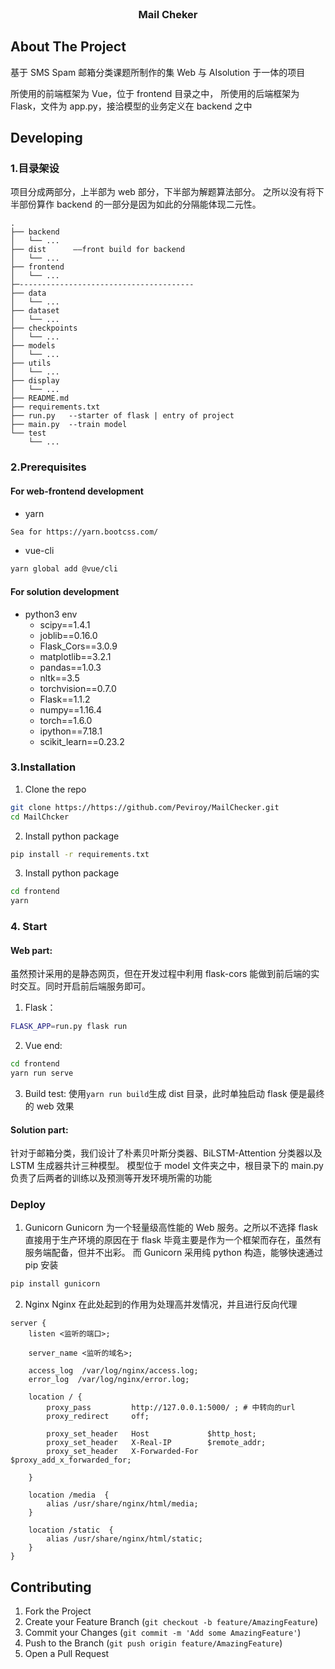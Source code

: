 <!-- PROJECT LOGO -->
<br />

<p align="center">
  <h3 align="center">Mail Cheker</h3>

  <p align="center">
    
  </p>
</p>

<!-- ABOUT THE PROJECT -->

## About The Project

基于 SMS Spam 邮箱分类课题所制作的集 Web 与 AIsolution 于一体的项目

所使用的前端框架为 Vue，位于 frontend 目录之中，
所使用的后端框架为 Flask，文件为 app.py，接洽模型的业务定义在 backend 之中

<!-- GETTING STARTED-->

## Developing

### 1.目录架设

项目分成两部分，上半部为 web 部分，下半部为解题算法部分。
之所以没有将下半部份算作 backend 的一部分是因为如此的分隔能体现二元性。

```
.
├── backend
│   └── ...
├── dist      ——front build for backend
│   └── ...
├── frontend
│   └── ...
├─---------------------------------------
├── data
│   └── ...
├── dataset
│   └── ...
├── checkpoints
│   └── ...
├── models
│   └── ...
├── utils
│   └── ...
├── display
│   └── ...
├── README.md
├── requirements.txt
├── run.py   --starter of flask | entry of project
├── main.py  --train model
└── test
    └── ...

```

### 2.Prerequisites

#### For web-frontend development

-   yarn

```sh
Sea for https://yarn.bootcss.com/
```

-   vue-cli

```sh
yarn global add @vue/cli
```

#### For solution development

-   python3 env
    -   scipy==1.4.1
    -   joblib==0.16.0
    -   Flask_Cors==3.0.9
    -   matplotlib==3.2.1
    -   pandas==1.0.3
    -   nltk==3.5
    -   torchvision==0.7.0
    -   Flask==1.1.2
    -   numpy==1.16.4
    -   torch==1.6.0
    -   ipython==7.18.1
    -   scikit_learn==0.23.2

### 3.Installation

1. Clone the repo

```sh
git clone https://https://github.com/Peviroy/MailChecker.git
cd MailChcker
```

2. Install python package

```sh
pip install -r requirements.txt
```

3. Install python package

```sh
cd frontend
yarn
```

### 4. Start

#### Web part:

虽然预计采用的是静态网页，但在开发过程中利用 flask-cors 能做到前后端的实时交互。同时开启前后端服务即可。

1. Flask：

```sh
FLASK_APP=run.py flask run
```

2. Vue end:

```sh
cd frontend
yarn run serve
```

3. Build test:
   使用`yarn run build`生成 dist 目录，此时单独启动 flask 便是最终的 web 效果

#### Solution part:

针对于邮箱分类，我们设计了朴素贝叶斯分类器、BiLSTM-Attention 分类器以及 LSTM 生成器共计三种模型。
模型位于 model 文件夹之中，根目录下的 main.py 负责了后两者的训练以及预测等开发环境所需的功能

### Deploy

1. Gunicorn
   Gunicorn 为一个轻量级高性能的 Web 服务。之所以不选择 flask 直接用于生产环境的原因在于 flask 毕竟主要是作为一个框架而存在，虽然有服务端配备，但并不出彩。
   而 Gunicorn 采用纯 python 构造，能够快速通过 pip 安装

```sh
pip install gunicorn
```

2. Nginx
   Nginx 在此处起到的作用为处理高并发情况，并且进行反向代理

```
server {
    listen <监听的端口>;

    server_name <监听的域名>;

    access_log  /var/log/nginx/access.log;
    error_log  /var/log/nginx/error.log;

    location / {
        proxy_pass         http://127.0.0.1:5000/ ; # 中转向的url
        proxy_redirect     off;

        proxy_set_header   Host             $http_host;
        proxy_set_header   X-Real-IP        $remote_addr;
        proxy_set_header   X-Forwarded-For  $proxy_add_x_forwarded_for;

    }

    location /media  {
        alias /usr/share/nginx/html/media;
    }

    location /static  {
        alias /usr/share/nginx/html/static;
    }
}

```

<!-- USAGE EXAMPLES
## Usage

Use this space to show useful examples of how a project can be used. Additional screenshots, code examples and demos work well in this space. You may also link to more resources.

_For more examples, please refer to the [Documentation](https://example.com)_


<!-- CONTRIBUTING -->

## Contributing

1. Fork the Project
2. Create your Feature Branch (`git checkout -b feature/AmazingFeature`)
3. Commit your Changes (`git commit -m 'Add some AmazingFeature'`)
4. Push to the Branch (`git push origin feature/AmazingFeature`)
5. Open a Pull Request

<!-- LICENSE

## License

Distributed under the MIT License. See `LICENSE` for more information.
-->

<!-- CONTACT

## Contact

Your Name - [@twitter_handle](https://twitter.com/twitter_handle) - email

Project Link: [https://github.com/github_username/repo](https://github.com/github_username/repo)

-->
